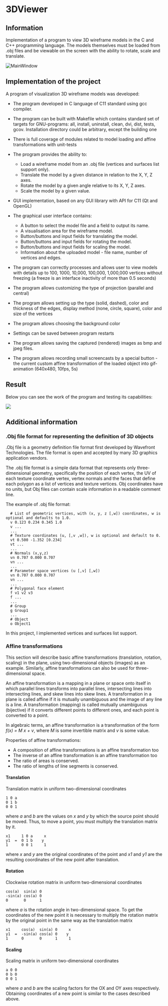 # 3DViewer

## Information

Implementation of a program to view 3D wireframe models in the C and C++ programming language. The models themselves must be loaded from .obj files and be viewable on the screen with the ability to rotate, scale and translate.

![MainWindow](/images/mainwindow-hammer.png)

## Implementation of the project

A program of visualization 3D wireframe models was developed:

- The program developed in C language of C11 standard using gcc compiler.
- The program can be built with Makefile which contains standard set of targets for GNU-programs: all, install, uninstall, clean, dvi, dist, tests, gcov. Installation directory could be arbitrary, except the building one
- There is full coverage of modules related to model loading and affine transformations with unit-tests
- The program provides the ability to:
    - Load a wireframe model from an .obj file (vertices and surfaces list support only).
    - Translate the model by a given distance in relation to the X, Y, Z axes.
    - Rotate the model by a given angle relative to its X, Y, Z axes.
    - Scale the model by a given value.
- GUI implementation, based on any GUI library with API for C11 (Qt and OpenGL)
- The graphical user interface contains:
    - A button to select the model file and a field to output its name.
    - A visualisation area for the wireframe model.
    - Button/buttons and input fields for translating the model.
    - Button/buttons and input fields for rotating the model.
    - Button/buttons and input fields for scaling the model.
    - Information about the uploaded model - file name, number of vertices and edges.
- The program can correctly processes and allows user to view models with details up to 100, 1000, 10,000, 100,000, 1,000,000  vertices without freezing (a freeze is an interface inactivity of more than 0.5 seconds)

- The program allows customizing the type of projection (parallel and central)
- The program allows setting up the type (solid, dashed), color and thickness of the edges, display method (none, circle, square), color and size of the vertices
- The program allows choosing the background color
- Settings can be saved between program restarts

- The program allows saving the captured (rendered) images as bmp and jpeg files.
- The program allows recording small screencasts by a special button - the current custom affine transformation of the loaded object into gif-animation (640x480, 10fps, 5s)

## Result

Below you can see the work of the program and testing its capabilities:

![](/images/plane_1.gif)

## Additional information

### .Obj file format for representing the definition of 3D objects

.Obj file is a geometry definition file format first developed by Wavefront Technologies. The file format is open and accepted by many 3D graphics application vendors.

The .obj file format is a simple data format that represents only three-dimensional geometry, specifically the position of each vertex, the UV of each texture coordinate vertex, vertex normals and the faces that define each polygon as a list of vertices and texture vertices. Obj coordinates have no units, but Obj files can contain scale information in a readable comment line.

The example of .obj file format:
```
  # List of geometric vertices, with (x, y, z [,w]) coordinates, w is optional and defaults to 1.0.
  v 0.123 0.234 0.345 1.0
  v ...
  ...
  # Texture coordinates (u, [,v ,w]), w is optional and default to 0.
  vt 0.500 -1.352 [0.234]
  vt ...
  ...
  # Normals (x,y,z)
  vn 0.707 0.000 0.707
  vn ...
  ...
  # Parameter space vertices (u [,v] [,w])
  vn 0.707 0.000 0.707
  vn ...
  ...
  # Polygonal face element
  f v1 v2 v3
  f ...
  ...
  # Group
  g Group1
  ...
  # Object
  o Object1
  ```

In this project, I implemented vertices and surfaces list support.

### Affine transformations

This section will describe basic affine transformations (translation, rotation, scaling) in the plane, using two-dimensional objects (images) as an example. Similarly, affine transformations can also be used for three-dimensional space.

An affine transformation is a mapping in a plane or space onto itself in which parallel lines transforms into parallel lines, intersecting lines into intersecting lines, and skew lines into skew lines.
A transformation in a plane is called affine if it is mutually unambiguous and the image of any line is a line. A transformation (mapping) is called mutually unambiguous (bijective) if it converts different points to different ones, and each point is converted to a point.

In algebraic terms, an affine transformation is a transformation of the form _f(x) = M x + v_, where _M_ is some invertible matrix and _v_ is some value.

Properties of affine transformations:
- A composition of affine transformations is an affine transformation too
- The inverse of an affine transformation is an affine transformation too
- The ratio of areas is conserved.
- The ratio of lengths of line segments is conserved.

#### Translation

Translation matrix in uniform two-dimensional coordinates
```
1 0 a
0 1 b
0 0 1
```

where _a_ and _b_ are the values on _x_ and _y_ by which the source point should be moved. Thus, to move a point, you must multiply the translation matrix by it.
```
x1     1 0 a     x 
y1  =  0 1 b    y
1      0 0 1     1
```

where _x_ and _y_ are the original coordinates of the point and _x1_ and _y1_ are the resulting coordinates of the new point after translation.

#### Rotation

Clockwise rotation matrix in uniform two-dimensional coordinates
```
cos(a)  sin(a) 0
-sin(a) cos(a) 0
0       0      1
```

where _a_ is the rotation angle in two-dimensional space. To get the coordinates of the new point it is necessary to multiply the rotation matrix by the original point in the same way as the translation matrix
```
x1     cos(a)  sin(a) 0     x 
y1  =  -sin(a) cos(a) 0    y
1      0       0      1     1
```

#### Scaling

Scaling matrix in uniform two-dimensional coordinates
```
a 0 0
0 b 0
0 0 1
```

where _a_ and _b_ are the scaling factors for the OX and OY axes respectively. Obtaining coordinates of a new point is similar to the cases described above.